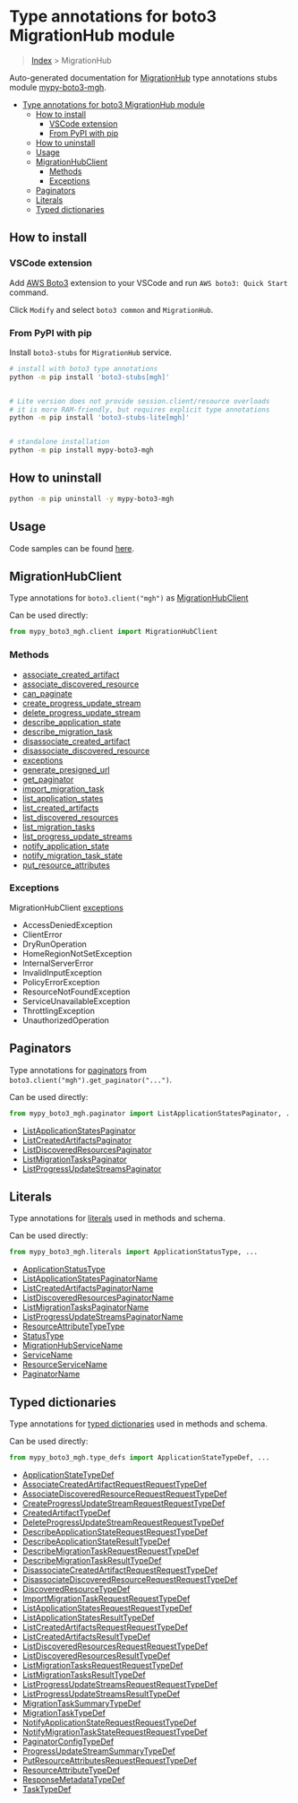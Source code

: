 <a id="type-annotations-for-boto3-migrationhub-module"></a>

# Type annotations for boto3 MigrationHub module

> [Index](..) > MigrationHub

Auto-generated documentation for
[MigrationHub](https://boto3.amazonaws.com/v1/documentation/api/latest/reference/services/mgh.html#MigrationHub)
type annotations stubs module
[mypy-boto3-mgh](https://pypi.org/project/mypy-boto3-mgh/).

- [Type annotations for boto3 MigrationHub module](#type-annotations-for-boto3-migrationhub-module)
  - [How to install](#how-to-install)
    - [VSCode extension](#vscode-extension)
    - [From PyPI with pip](#from-pypi-with-pip)
  - [How to uninstall](#how-to-uninstall)
  - [Usage](#usage)
  - [MigrationHubClient](#migrationhubclient)
    - [Methods](#methods)
    - [Exceptions](#exceptions)
  - [Paginators](#paginators)
  - [Literals](#literals)
  - [Typed dictionaries](#typed-dictionaries)

<a id="how-to-install"></a>

## How to install

<a id="vscode-extension"></a>

### VSCode extension

Add
[AWS Boto3](https://marketplace.visualstudio.com/items?itemName=Boto3typed.boto3-ide)
extension to your VSCode and run `AWS boto3: Quick Start` command.

Click `Modify` and select `boto3 common` and `MigrationHub`.

<a id="from-pypi-with-pip"></a>

### From PyPI with pip

Install `boto3-stubs` for `MigrationHub` service.

```bash
# install with boto3 type annotations
python -m pip install 'boto3-stubs[mgh]'


# Lite version does not provide session.client/resource overloads
# it is more RAM-friendly, but requires explicit type annotations
python -m pip install 'boto3-stubs-lite[mgh]'


# standalone installation
python -m pip install mypy-boto3-mgh
```

<a id="how-to-uninstall"></a>

## How to uninstall

```bash
python -m pip uninstall -y mypy-boto3-mgh
```

<a id="usage"></a>

## Usage

Code samples can be found [here](./usage.md).

<a id="migrationhubclient"></a>

## MigrationHubClient

Type annotations for `boto3.client("mgh")` as [MigrationHubClient](./client.md)

Can be used directly:

```python
from mypy_boto3_mgh.client import MigrationHubClient
```

<a id="methods"></a>

### Methods

- [associate_created_artifact](./client.md#associate_created_artifact)
- [associate_discovered_resource](./client.md#associate_discovered_resource)
- [can_paginate](./client.md#can_paginate)
- [create_progress_update_stream](./client.md#create_progress_update_stream)
- [delete_progress_update_stream](./client.md#delete_progress_update_stream)
- [describe_application_state](./client.md#describe_application_state)
- [describe_migration_task](./client.md#describe_migration_task)
- [disassociate_created_artifact](./client.md#disassociate_created_artifact)
- [disassociate_discovered_resource](./client.md#disassociate_discovered_resource)
- [exceptions](./client.md#exceptions)
- [generate_presigned_url](./client.md#generate_presigned_url)
- [get_paginator](./client.md#get_paginator)
- [import_migration_task](./client.md#import_migration_task)
- [list_application_states](./client.md#list_application_states)
- [list_created_artifacts](./client.md#list_created_artifacts)
- [list_discovered_resources](./client.md#list_discovered_resources)
- [list_migration_tasks](./client.md#list_migration_tasks)
- [list_progress_update_streams](./client.md#list_progress_update_streams)
- [notify_application_state](./client.md#notify_application_state)
- [notify_migration_task_state](./client.md#notify_migration_task_state)
- [put_resource_attributes](./client.md#put_resource_attributes)

<a id="exceptions"></a>

### Exceptions

MigrationHubClient [exceptions](./client.md#exceptions)

- AccessDeniedException
- ClientError
- DryRunOperation
- HomeRegionNotSetException
- InternalServerError
- InvalidInputException
- PolicyErrorException
- ResourceNotFoundException
- ServiceUnavailableException
- ThrottlingException
- UnauthorizedOperation

<a id="paginators"></a>

## Paginators

Type annotations for [paginators](./paginators.md) from
`boto3.client("mgh").get_paginator("...")`.

Can be used directly:

```python
from mypy_boto3_mgh.paginator import ListApplicationStatesPaginator, ...
```

- [ListApplicationStatesPaginator](./paginators.md#listapplicationstatespaginator)
- [ListCreatedArtifactsPaginator](./paginators.md#listcreatedartifactspaginator)
- [ListDiscoveredResourcesPaginator](./paginators.md#listdiscoveredresourcespaginator)
- [ListMigrationTasksPaginator](./paginators.md#listmigrationtaskspaginator)
- [ListProgressUpdateStreamsPaginator](./paginators.md#listprogressupdatestreamspaginator)

<a id="literals"></a>

## Literals

Type annotations for [literals](./literals.md) used in methods and schema.

Can be used directly:

```python
from mypy_boto3_mgh.literals import ApplicationStatusType, ...
```

- [ApplicationStatusType](./literals.md#applicationstatustype)
- [ListApplicationStatesPaginatorName](./literals.md#listapplicationstatespaginatorname)
- [ListCreatedArtifactsPaginatorName](./literals.md#listcreatedartifactspaginatorname)
- [ListDiscoveredResourcesPaginatorName](./literals.md#listdiscoveredresourcespaginatorname)
- [ListMigrationTasksPaginatorName](./literals.md#listmigrationtaskspaginatorname)
- [ListProgressUpdateStreamsPaginatorName](./literals.md#listprogressupdatestreamspaginatorname)
- [ResourceAttributeTypeType](./literals.md#resourceattributetypetype)
- [StatusType](./literals.md#statustype)
- [MigrationHubServiceName](./literals.md#migrationhubservicename)
- [ServiceName](./literals.md#servicename)
- [ResourceServiceName](./literals.md#resourceservicename)
- [PaginatorName](./literals.md#paginatorname)

<a id="typed-dictionaries"></a>

## Typed dictionaries

Type annotations for [typed dictionaries](./type_defs.md) used in methods and
schema.

Can be used directly:

```python
from mypy_boto3_mgh.type_defs import ApplicationStateTypeDef, ...
```

- [ApplicationStateTypeDef](./type_defs.md#applicationstatetypedef)
- [AssociateCreatedArtifactRequestRequestTypeDef](./type_defs.md#associatecreatedartifactrequestrequesttypedef)
- [AssociateDiscoveredResourceRequestRequestTypeDef](./type_defs.md#associatediscoveredresourcerequestrequesttypedef)
- [CreateProgressUpdateStreamRequestRequestTypeDef](./type_defs.md#createprogressupdatestreamrequestrequesttypedef)
- [CreatedArtifactTypeDef](./type_defs.md#createdartifacttypedef)
- [DeleteProgressUpdateStreamRequestRequestTypeDef](./type_defs.md#deleteprogressupdatestreamrequestrequesttypedef)
- [DescribeApplicationStateRequestRequestTypeDef](./type_defs.md#describeapplicationstaterequestrequesttypedef)
- [DescribeApplicationStateResultTypeDef](./type_defs.md#describeapplicationstateresulttypedef)
- [DescribeMigrationTaskRequestRequestTypeDef](./type_defs.md#describemigrationtaskrequestrequesttypedef)
- [DescribeMigrationTaskResultTypeDef](./type_defs.md#describemigrationtaskresulttypedef)
- [DisassociateCreatedArtifactRequestRequestTypeDef](./type_defs.md#disassociatecreatedartifactrequestrequesttypedef)
- [DisassociateDiscoveredResourceRequestRequestTypeDef](./type_defs.md#disassociatediscoveredresourcerequestrequesttypedef)
- [DiscoveredResourceTypeDef](./type_defs.md#discoveredresourcetypedef)
- [ImportMigrationTaskRequestRequestTypeDef](./type_defs.md#importmigrationtaskrequestrequesttypedef)
- [ListApplicationStatesRequestRequestTypeDef](./type_defs.md#listapplicationstatesrequestrequesttypedef)
- [ListApplicationStatesResultTypeDef](./type_defs.md#listapplicationstatesresulttypedef)
- [ListCreatedArtifactsRequestRequestTypeDef](./type_defs.md#listcreatedartifactsrequestrequesttypedef)
- [ListCreatedArtifactsResultTypeDef](./type_defs.md#listcreatedartifactsresulttypedef)
- [ListDiscoveredResourcesRequestRequestTypeDef](./type_defs.md#listdiscoveredresourcesrequestrequesttypedef)
- [ListDiscoveredResourcesResultTypeDef](./type_defs.md#listdiscoveredresourcesresulttypedef)
- [ListMigrationTasksRequestRequestTypeDef](./type_defs.md#listmigrationtasksrequestrequesttypedef)
- [ListMigrationTasksResultTypeDef](./type_defs.md#listmigrationtasksresulttypedef)
- [ListProgressUpdateStreamsRequestRequestTypeDef](./type_defs.md#listprogressupdatestreamsrequestrequesttypedef)
- [ListProgressUpdateStreamsResultTypeDef](./type_defs.md#listprogressupdatestreamsresulttypedef)
- [MigrationTaskSummaryTypeDef](./type_defs.md#migrationtasksummarytypedef)
- [MigrationTaskTypeDef](./type_defs.md#migrationtasktypedef)
- [NotifyApplicationStateRequestRequestTypeDef](./type_defs.md#notifyapplicationstaterequestrequesttypedef)
- [NotifyMigrationTaskStateRequestRequestTypeDef](./type_defs.md#notifymigrationtaskstaterequestrequesttypedef)
- [PaginatorConfigTypeDef](./type_defs.md#paginatorconfigtypedef)
- [ProgressUpdateStreamSummaryTypeDef](./type_defs.md#progressupdatestreamsummarytypedef)
- [PutResourceAttributesRequestRequestTypeDef](./type_defs.md#putresourceattributesrequestrequesttypedef)
- [ResourceAttributeTypeDef](./type_defs.md#resourceattributetypedef)
- [ResponseMetadataTypeDef](./type_defs.md#responsemetadatatypedef)
- [TaskTypeDef](./type_defs.md#tasktypedef)
